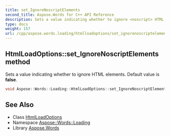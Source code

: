```yaml
---
title: set_IgnoreNoscriptElements
second_title: Aspose.Words for C++ API Reference
description: Sets a value indicating whether to ignore <noscript> HTML elements. Default value is false.
type: docs
weight: 157
url: /cpp/aspose.words.loading/htmlloadoptions/set_ignorenoscriptelements/
---
```

## HtmlLoadOptions::set_IgnoreNoscriptElements method


Sets a value indicating whether to ignore <noscript> HTML elements. Default value is **false**.

```cpp
void Aspose::Words::Loading::HtmlLoadOptions::set_IgnoreNoscriptElements(bool value)
```

## See Also

* Class [HtmlLoadOptions](../)
* Namespace [Aspose::Words::Loading](../../)
* Library [Aspose.Words](../../../)
